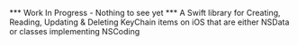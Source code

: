 *** Work In Progress - Nothing to see yet ***
A Swift library for Creating, Reading, Updating &amp; Deleting KeyChain items on iOS that are either NSData or classes implementing NSCoding
